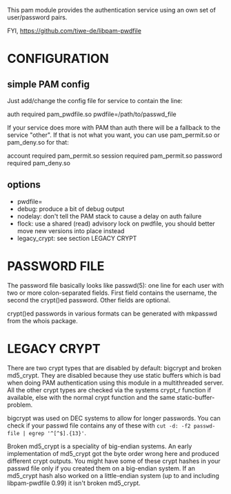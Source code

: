 This pam module provides the authentication service using an own set of user/password pairs.

FYI, https://github.com/tiwe-de/libpam-pwdfile

CONFIGURATION
=============

simple PAM config
-----------------

Just add/change the config file for service to contain the line:

auth		required	pam_pwdfile.so pwdfile=/path/to/passwd_file

If your service does more with PAM than auth there will be a fallback to the service "other".
If that is not what you want, you can use pam_permit.so or pam_deny.so for that:

account		required	pam_permit.so
session		required	pam_permit.so
password	required	pam_deny.so


options
-------

* pwdfile=<file>
* debug: produce a bit of debug output
* nodelay: don't tell the PAM stack to cause a delay on auth failure
* flock: use a shared (read) advisory lock on pwdfile, you should better move new versions into place instead
* legacy_crypt: see section LEGACY CRYPT


PASSWORD FILE
=============

The password file basically looks like passwd(5): one line for each user with two or more colon-separated fields.
First field contains the username, the second the crypt()ed password.
Other fields are optional.

crypt()ed passwords in various formats can be generated with mkpasswd from the whois package.


LEGACY CRYPT
============

There are two crypt types that are disabled by default: bigcrypt and broken md5_crypt.
They are disabled because they use static buffers which is bad when doing PAM authentication using this module in a multithreaded server.
All the other crypt types are checked via the systems crypt_r function if available, else with the normal crypt function and the same static-buffer-problem.

bigcrypt was used on DEC systems to allow for longer passwords.
You can check if your passwd file contains any of these with `cut -d: -f2 passwd-file | egrep '^[^$].{13}'`.

Broken md5_crypt is a speciality of big-endian systems.
An early implementation of md5_crypt got the byte order wrong here and produced different crypt outputs.
You might have some of these crypt hashes in your passwd file only if you created them on a big-endian system.
If an md5_crypt hash also worked on a little-endian system (up to and including libpam-pwdfile 0.99) it isn't broken md5_crypt.
